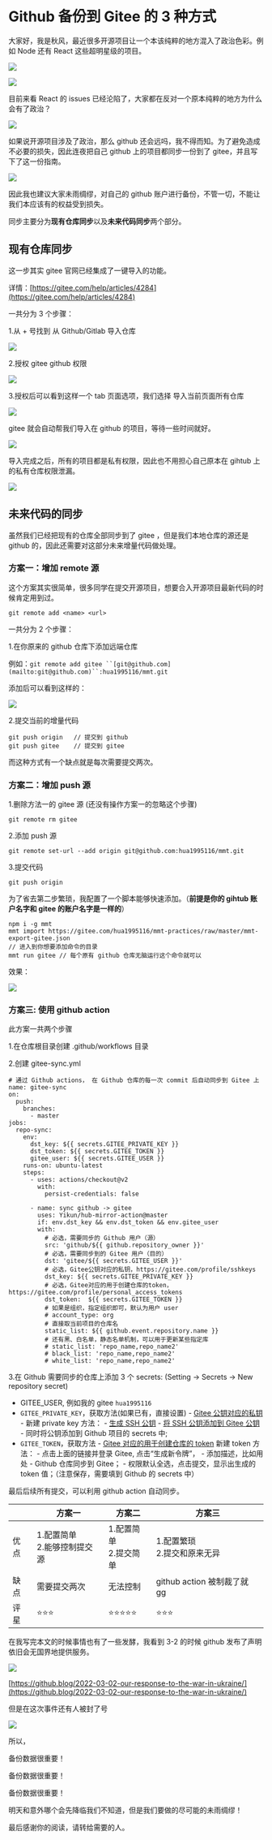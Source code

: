 # Github 备份到 Gitee 的 3 种方式

大家好，我是秋风，最近很多开源项目让一个本该纯粹的地方混入了政治色彩。例如 Node 还有 React 这些超明星级的项目。

![](https://s3.mdedit.online/blog/gitee-image.png?imageView2/0/q/75)

![](https://s3.mdedit.online/blog/gitee-image_1.png?imageView2/0/q/75)

目前来看 React 的 issues 已经沦陷了，大家都在反对一个原本纯粹的地方为什么会有了政治？

![](https://s3.mdedit.online/blog/gitee-image_2.png?imageView2/0/q/75)

如果说开源项目涉及了政治，那么 github 还会远吗，我不得而知。为了避免造成不必要的损失，因此连夜把自己 github 上的项目都同步一份到了 gitee，并且写下了这一份指南。

![](https://s3.mdedit.online/blog/gitee-image_3.png?imageView2/0/q/75)

因此我也建议大家未雨绸缪，对自己的 github 账户进行备份，不管一切，不能让我们本应该有的权益受到损失。

同步主要分为**现有仓库同步**以及**未来代码同步**两个部分。

## 现有仓库同步

这一步其实 gitee 官网已经集成了一键导入的功能。

详情：[https://gitee.com/help/articles/4284](https://gitee.com/help/articles/4284)

一共分为 3 个步骤：

1.从 + 号找到 从 Github/Gitlab 导入仓库

![](https://s3.mdedit.online/blog/gitee-image_4.png?imageView2/0/q/75)

2.授权 gitee github 权限

![](https://s3.mdedit.online/blog/gitee-image_5.png?imageView2/0/q/75)

3.授权后可以看到这样一个 tab 页面选项，我们选择 导入当前页面所有仓库

![](https://s3.mdedit.online/blog/gitee-image_6.png?imageView2/0/q/75)

gitee 就会自动帮我们导入在 github 的项目，等待一些时间就好。

![](image/gitee-image_7.png)

导入完成之后，所有的项目都是私有权限，因此也不用担心自己原本在 gihtub 上的私有仓库权限泄漏。

![](https://s3.mdedit.online/blog/gitee-image_8.png?imageView2/0/q/75)

## 未来代码的同步

虽然我们已经把现有的仓库全部同步到了 gitee ，但是我们本地仓库的源还是 github 的，因此还需要对这部分未来增量代码做处理。

### 方案一：增加 remote 源

这个方案其实很简单，很多同学在提交开源项目，想要合入开源项目最新代码的时候肯定用到过。

`git remote add <name> <url>`

一共分为 2 个步骤：

1.在你原来的 github 仓库下添加远端仓库

例如：` git remote add gitee ``[git@github.com](mailto:git@github.com)``:hua1995116/mmt.git `

添加后可以看到这样的：

![](https://s3.mdedit.online/blog/gitee-image_9.png?imageView2/0/q/75)

2.提交当前的增量代码

```纯文本
git push origin   // 提交到 github
git push gitee    // 提交到 gitee
```

而这种方式有一个缺点就是每次需要提交两次。

### 方案二：增加 push 源

1.删除方法一的 gitee 源 (还没有操作方案一的忽略这个步骤)

```纯文本
git remote rm gitee
```

2.添加 push 源

```纯文本
git remote set-url --add origin git@github.com:hua1995116/mmt.git
```

3.提交代码

```纯文本
git push origin
```

为了省去第二步繁琐，我配置了一个脚本能够快速添加。（**前提是你的 gihtub 账户名字和 gitee 的账户名字是一样的**）

```纯文本
npm i -g mmt
mmt import https://gitee.com/hua1995116/mmt-practices/raw/master/mmt-export-gitee.json
// 进入到你想要添加命令的目录
mmt run gitee // 每个原有 github 仓库无脑运行这个命令就可以
```

效果：

![](https://s3.mdedit.online/blog/gitee-image_10.png?imageView2/0/q/75)

### 方案三: 使用 github action

此方案一共两个步骤

1.在仓库根目录创建 .github/workflows 目录

2.创建 gitee-sync.yml

```纯文本
# 通过 Github actions， 在 Github 仓库的每一次 commit 后自动同步到 Gitee 上
name: gitee-sync
on:
  push:
    branches:
      - master
jobs:
  repo-sync:
    env:
      dst_key: ${{ secrets.GITEE_PRIVATE_KEY }}
      dst_token: ${{ secrets.GITEE_TOKEN }}
      gitee_user: ${{ secrets.GITEE_USER }}
    runs-on: ubuntu-latest
    steps:
      - uses: actions/checkout@v2
        with:
          persist-credentials: false

      - name: sync github -> gitee
        uses: Yikun/hub-mirror-action@master
        if: env.dst_key && env.dst_token && env.gitee_user
        with:
          # 必选，需要同步的 Github 用户（源）
          src: 'github/${{ github.repository_owner }}'
          # 必选，需要同步到的 Gitee 用户（目的）
          dst: 'gitee/${{ secrets.GITEE_USER }}'
          # 必选，Gitee公钥对应的私钥，https://gitee.com/profile/sshkeys
          dst_key: ${{ secrets.GITEE_PRIVATE_KEY }}
          # 必选，Gitee对应的用于创建仓库的token，https://gitee.com/profile/personal_access_tokens
          dst_token:  ${{ secrets.GITEE_TOKEN }}
          # 如果是组织，指定组织即可，默认为用户 user
          # account_type: org
          # 直接取当前项目的仓库名
          static_list: ${{ github.event.repository.name }}
          # 还有黑、白名单，静态名单机制，可以用于更新某些指定库
          # static_list: 'repo_name,repo_name2'
          # black_list: 'repo_name,repo_name2'
          # white_list: 'repo_name,repo_name2'
```

3.在 Github 需要同步的仓库上添加 3 个 secrets: (Setting -> Secrets -> New repository secret)

- GITEE_USER, 例如我的 gitee `hua1995116`
- `GITEE_PRIVATE_KEY`，获取方法(如果已有，直接设置) - [Gitee 公钥对应的私钥](https://gitee.com/profile/sshkeys) - 新建 private key 方法： - [生成 SSH 公钥](https://gitee.com/help/articles/4181#article-header0) - [将 SSH 公钥添加到 Gitee 公钥](https://gitee.com/profile/sshkeys) - 同时将公钥添加到 Github 项目的 secrets 中;
- `GITEE_TOKEN`，获取方法 - [Gitee 对应的用于创建仓库的 token](https://gitee.com/profile/personal_access_tokens)
  新建 token 方法： - 点击上面的链接并登录 Gitee, 点击“生成新令牌”， - 添加描述，比如用处 - Github 仓库同步到 Gitee； - 权限默认全选，点击提交，显示出生成的 token 值；（注意保存，需要填到 Github 的 secrets 中）

最后后续所有提交，可以利用 github action 自动同步。

|      | 方案一                           | 方案二                     | 方案三                           |
| ---- | -------------------------------- | -------------------------- | -------------------------------- |
| 优点 | 1.配置简单<br />2.能够控制提交源 | 1.配置简单<br />2.提交简单 | 1.配置繁琐<br />2.提交和原来无异 |
| 缺点 | 需要提交两次                     | 无法控制                   | github action 被制裁了就 gg      |
| 评星 | ⭐️⭐️⭐️                        | ⭐️⭐️⭐️⭐️⭐️            | ⭐️⭐️⭐️                        |

在我写完本文的时候事情也有了一些发酵，我看到 3-2 的时候 github 发布了声明依旧会无国界地提供服务。

![](https://s3.mdedit.online/blog/gitee-image_11.png?imageView2/0/q/75)

[https://github.blog/2022-03-02-our-response-to-the-war-in-ukraine/](https://github.blog/2022-03-02-our-response-to-the-war-in-ukraine/)

但是在这次事件还有人被封了号

![](https://s3.mdedit.online/blog/gitee-image_12.png?imageView2/0/q/75)

所以，

备份数据很重要！

备份数据很重要！

备份数据很重要！

明天和意外哪个会先降临我们不知道，但是我们要做的尽可能的未雨绸缪！

最后感谢你的阅读，请转给需要的人。
